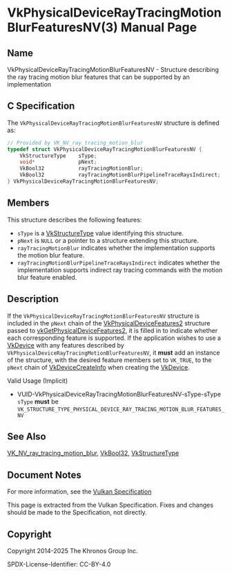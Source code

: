 # VkPhysicalDeviceRayTracingMotionBlurFeaturesNV(3) Manual Page

## Name

VkPhysicalDeviceRayTracingMotionBlurFeaturesNV - Structure describing the ray tracing motion blur features that can be supported by an implementation



## [](#_c_specification)C Specification

The `VkPhysicalDeviceRayTracingMotionBlurFeaturesNV` structure is defined as:

```c++
// Provided by VK_NV_ray_tracing_motion_blur
typedef struct VkPhysicalDeviceRayTracingMotionBlurFeaturesNV {
    VkStructureType    sType;
    void*              pNext;
    VkBool32           rayTracingMotionBlur;
    VkBool32           rayTracingMotionBlurPipelineTraceRaysIndirect;
} VkPhysicalDeviceRayTracingMotionBlurFeaturesNV;
```

## [](#_members)Members

This structure describes the following features:

- `sType` is a [VkStructureType](https://registry.khronos.org/vulkan/specs/latest/man/html/VkStructureType.html) value identifying this structure.
- `pNext` is `NULL` or a pointer to a structure extending this structure.
- []()`rayTracingMotionBlur` indicates whether the implementation supports the motion blur feature.
- []()`rayTracingMotionBlurPipelineTraceRaysIndirect` indicates whether the implementation supports indirect ray tracing commands with the motion blur feature enabled.

## [](#_description)Description

If the `VkPhysicalDeviceRayTracingMotionBlurFeaturesNV` structure is included in the `pNext` chain of the [VkPhysicalDeviceFeatures2](https://registry.khronos.org/vulkan/specs/latest/man/html/VkPhysicalDeviceFeatures2.html) structure passed to [vkGetPhysicalDeviceFeatures2](https://registry.khronos.org/vulkan/specs/latest/man/html/vkGetPhysicalDeviceFeatures2.html), it is filled in to indicate whether each corresponding feature is supported. If the application wishes to use a [VkDevice](https://registry.khronos.org/vulkan/specs/latest/man/html/VkDevice.html) with any features described by `VkPhysicalDeviceRayTracingMotionBlurFeaturesNV`, it **must** add an instance of the structure, with the desired feature members set to `VK_TRUE`, to the `pNext` chain of [VkDeviceCreateInfo](https://registry.khronos.org/vulkan/specs/latest/man/html/VkDeviceCreateInfo.html) when creating the [VkDevice](https://registry.khronos.org/vulkan/specs/latest/man/html/VkDevice.html).

Valid Usage (Implicit)

- [](#VUID-VkPhysicalDeviceRayTracingMotionBlurFeaturesNV-sType-sType)VUID-VkPhysicalDeviceRayTracingMotionBlurFeaturesNV-sType-sType  
  `sType` **must** be `VK_STRUCTURE_TYPE_PHYSICAL_DEVICE_RAY_TRACING_MOTION_BLUR_FEATURES_NV`

## [](#_see_also)See Also

[VK\_NV\_ray\_tracing\_motion\_blur](https://registry.khronos.org/vulkan/specs/latest/man/html/VK_NV_ray_tracing_motion_blur.html), [VkBool32](https://registry.khronos.org/vulkan/specs/latest/man/html/VkBool32.html), [VkStructureType](https://registry.khronos.org/vulkan/specs/latest/man/html/VkStructureType.html)

## [](#_document_notes)Document Notes

For more information, see the [Vulkan Specification](https://registry.khronos.org/vulkan/specs/latest/html/vkspec.html#VkPhysicalDeviceRayTracingMotionBlurFeaturesNV)

This page is extracted from the Vulkan Specification. Fixes and changes should be made to the Specification, not directly.

## [](#_copyright)Copyright

Copyright 2014-2025 The Khronos Group Inc.

SPDX-License-Identifier: CC-BY-4.0